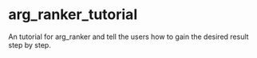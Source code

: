 # arg_ranker_tutorial
 An tutorial for arg_ranker and tell the users how to gain the desired result step by step.
